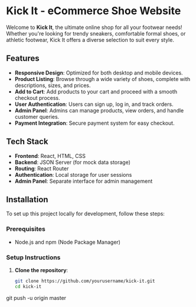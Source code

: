 # Kick It - eCommerce Shoe Website

Welcome to **Kick It**, the ultimate online shop for all your footwear needs! Whether you're looking for trendy sneakers, comfortable formal shoes, or athletic footwear, Kick It offers a diverse selection to suit every style.

## Features

- **Responsive Design**: Optimized for both desktop and mobile devices.
- **Product Listing**: Browse through a wide variety of shoes, complete with descriptions, sizes, and prices.
- **Add to Cart**: Add products to your cart and proceed with a smooth checkout process.
- **User Authentication**: Users can sign up, log in, and track orders.
- **Admin Panel**: Admins can manage products, view orders, and handle customer queries.
- **Payment Integration**: Secure payment system for easy checkout.

## Tech Stack

- **Frontend**: React, HTML, CSS
- **Backend**: JSON Server (for mock data storage)
- **Routing**: React Router
- **Authentication**: Local storage for user sessions
- **Admin Panel**: Separate interface for admin management

## Installation

To set up this project locally for development, follow these steps:

### Prerequisites

- Node.js and npm (Node Package Manager)

### Setup Instructions

1. **Clone the repository**:
   ```bash
   git clone https://github.com/yourusername/kick-it.git
   cd kick-it
git push -u origin master